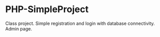 # PHP-SimpleProject
Class project. Simple registration and login with database connectivity. Admin page.
